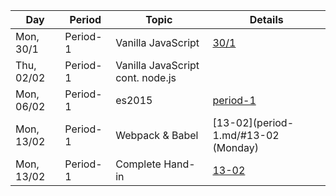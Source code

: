 Day | Period | Topic | Details
--- | ---    | ---   | ---  
Mon, 30/1 |  Period- 1 | Vanilla JavaScript | [30/1](period-1.md/30-01 (Monday)) | 
Thu, 02/02 |  Period- 1 | Vanilla JavaScript cont. node.js | | 
Mon, 06/02 |  Period- 1 | es2015|[period-1](period-1.md) | 
Mon, 13/02 |  Period- 1 | Webpack & Babel|  [13-02](period-1.md/#13-02 (Monday) | 
Mon, 13/02 |  Period- 1 | Complete Hand-in| [13-02](period-1.md/#13-02) | 
